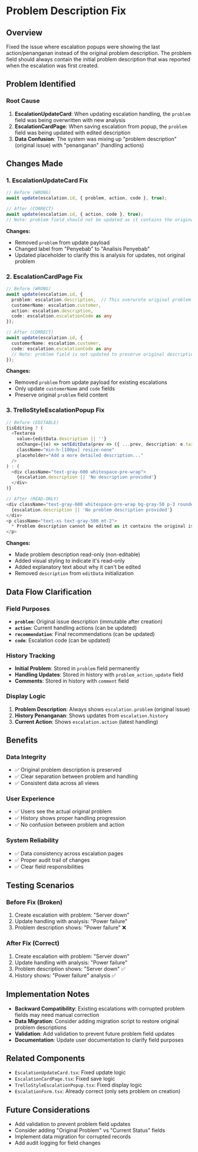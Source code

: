 # Problem Description Fix

## Overview
Fixed the issue where escalation popups were showing the last action/penanganan instead of the original problem description. The problem field should always contain the initial problem description that was reported when the escalation was first created.

## Problem Identified

### **Root Cause**
1. **EscalationUpdateCard**: When updating escalation handling, the `problem` field was being overwritten with new analysis
2. **EscalationCardPage**: When saving escalation from popup, the `problem` field was being updated with edited description
3. **Data Confusion**: The system was mixing up "problem description" (original issue) with "penanganan" (handling actions)

## Changes Made

### 1. **EscalationUpdateCard Fix**
```typescript
// Before (WRONG)
await update(escalation.id, { problem, action, code }, true);

// After (CORRECT)
await update(escalation.id, { action, code }, true);
// Note: problem field should not be updated as it contains the original problem description
```

**Changes:**
- Removed `problem` from update payload
- Changed label from "Penyebab" to "Analisis Penyebab" 
- Updated placeholder to clarify this is analysis for updates, not original problem

### 2. **EscalationCardPage Fix**
```typescript
// Before (WRONG)
await update(escalation.id, {
  problem: escalation.description,  // This overwrote original problem!
  customerName: escalation.customer,
  action: escalation.description,
  code: escalation.escalationCode as any
});

// After (CORRECT)
await update(escalation.id, {
  customerName: escalation.customer,
  code: escalation.escalationCode as any
  // Note: problem field is not updated to preserve original description
});
```

**Changes:**
- Removed `problem` from update payload for existing escalations
- Only update `customerName` and `code` fields
- Preserve original `problem` field content

### 3. **TrelloStyleEscalationPopup Fix**
```typescript
// Before (EDITABLE)
{isEditing ? (
  <Textarea
    value={editData.description || ''}
    onChange={(e) => setEditData(prev => ({ ...prev, description: e.target.value }))}
    className="min-h-[100px] resize-none"
    placeholder="Add a more detailed description..."
  />
) : (
  <div className="text-gray-600 whitespace-pre-wrap">
    {escalation.description || 'No description provided'}
  </div>
)}

// After (READ-ONLY)
<div className="text-gray-600 whitespace-pre-wrap bg-gray-50 p-3 rounded-md">
  {escalation.description || 'No problem description provided'}
</div>
<p className="text-xs text-gray-500 mt-2">
  * Problem description cannot be edited as it contains the original issue report
</p>
```

**Changes:**
- Made problem description read-only (non-editable)
- Added visual styling to indicate it's read-only
- Added explanatory text about why it can't be edited
- Removed `description` from `editData` initialization

## Data Flow Clarification

### **Field Purposes**
- **`problem`**: Original issue description (immutable after creation)
- **`action`**: Current handling actions (can be updated)
- **`recommendation`**: Final recommendations (can be updated)
- **`code`**: Escalation code (can be updated)

### **History Tracking**
- **Initial Problem**: Stored in `problem` field permanently
- **Handling Updates**: Stored in history with `problem_action_update` field
- **Comments**: Stored in history with `comment` field

### **Display Logic**
1. **Problem Description**: Always shows `escalation.problem` (original issue)
2. **History Penanganan**: Shows updates from `escalation.history` 
3. **Current Action**: Shows `escalation.action` (latest handling)

## Benefits

### **Data Integrity**
- ✅ Original problem description is preserved
- ✅ Clear separation between problem and handling
- ✅ Consistent data across all views

### **User Experience**
- ✅ Users see the actual original problem
- ✅ History shows proper handling progression
- ✅ No confusion between problem and action

### **System Reliability**
- ✅ Data consistency across escalation pages
- ✅ Proper audit trail of changes
- ✅ Clear field responsibilities

## Testing Scenarios

### **Before Fix (Broken)**
1. Create escalation with problem: "Server down"
2. Update handling with analysis: "Power failure"
3. Problem description shows: "Power failure" ❌

### **After Fix (Correct)**
1. Create escalation with problem: "Server down"
2. Update handling with analysis: "Power failure"  
3. Problem description shows: "Server down" ✅
4. History shows: "Power failure" analysis ✅

## Implementation Notes

- **Backward Compatibility**: Existing escalations with corrupted problem fields may need manual correction
- **Data Migration**: Consider adding migration script to restore original problem descriptions
- **Validation**: Add validation to prevent future problem field updates
- **Documentation**: Update user documentation to clarify field purposes

## Related Components

- `EscalationUpdateCard.tsx`: Fixed update logic
- `EscalationCardPage.tsx`: Fixed save logic  
- `TrelloStyleEscalationPopup.tsx`: Fixed display logic
- `EscalationForm.tsx`: Already correct (only sets problem on creation)

## Future Considerations

- Add validation to prevent problem field updates
- Consider adding "Original Problem" vs "Current Status" fields
- Implement data migration for corrupted records
- Add audit logging for field changes
